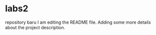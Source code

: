 # labs2
repository baru
I am editing the README file. Adding some more details about the project description.
